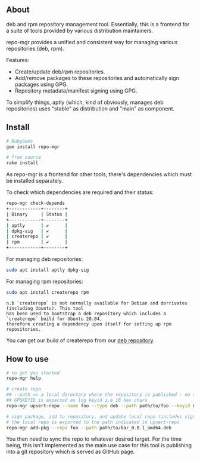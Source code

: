 ## About

deb and rpm repository management tool. Essentially, this is a frontend for a suite of tools provided by various distribution maintainers.

repo-mgr provides a unified and consistent way for managing various repositories (deb, rpm).

Features:

 * Create/update deb/rpm repositories.
 * Add/remove packages to these repositories and automatically sign packages using GPG.
 * Repository metadata/manifest signing using GPG.

To simplify things, aptly (which, kind of obviously, manages deb repositories) uses "stable" as distribution and "main" as component.

## Install

```bash
# RubyGems
gem install repo-mgr

# from source
rake install
```

As repo-mgr is a frontend for other tools, there's dependencies which must be installed separately.

To check which dependencies are required and their status:

```bash
repo-mgr check-depends
+------------+--------+
| Binary     | Status |
+------------+--------+
| aptly      | ✔      |
| dpkg-sig   | ✔      |
| createrepo | ✔      |
| rpm        | ✔      |
+------------+--------+
```

For managing deb repositories:

```bash
sudo apt install aptly dpkg-sig
```

For managing rpm repositories:

```bash
sudo apt install createrepo rpm
```

    n.b `createrepo` is not normally available for Debian and derrivates (including Ubuntu). This tool
    has been used to bootstrap a deb repository which includes a `createrepo` build for Ubuntu 20.04,
    therefore creating a dependency upon itself for setting up rpm repositories.

You can get our build of createrepo from our [deb repository](https://deb.staker.ltd/).

## How to use

```bash
# to get you started
repo-mgr help

# create repo
## --path => a local directory where the repository is published - no remote support at the moment
## GPGKEYID is expected as log keyid i.e 16 hex chars
repo-mgr upsert-repo --name foo --type deb --path path/to/foo --keyid GPGKEYID

# sign package, add to repository, and update local repo (includes sign repo release manifest)
# the local repo is exported to the path indicated in upsert-repo
repo-mgr add-pkg --repo foo --path path/to/bar_0.0.1_amd64.deb
```

You then need to sync the repo to whatever desired target. For the time being, this isn't implemented as the main use case for this tool is publishing into a git repository which is served as GitHub page.
